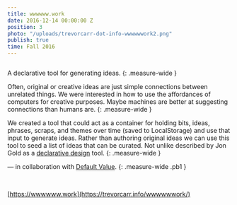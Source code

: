 ```yaml
---
title: wwwwww.work
date: 2016-12-14 00:00:00 Z
position: 3
photo: "/uploads/trevorcarr-dot-info-wwwwwwork2.png"
publish: true
time: Fall 2016
---
```


<img ix-path="trevorcarr-dot-info-wwwwwwork3.png"
     sizes="(min-width: 2100px) 50vw, (min-width: 700px) 70vw, 100vw" />

A declarative tool for generating ideas.
{: .measure-wide }

Often, original or creative ideas are just simple connections between unrelated things. We were interested in how to use the affordances of computers for creative purposes. Maybe machines are better at suggesting connections than humans are.
{: .measure-wide }

We created a tool that could act as a container for holding bits, ideas, phrases, scraps, and themes over time (saved to LocalStorage) and use that input to generate ideas. Rather than authoring original ideas we can use this tool to seed a list of ideas that can be curated. Not unlike described by Jon Gold as a <span class="link dim out">[declarative design](http://www.jon.gold/2016/06/declarative-design-tools/)</span> tool.
{: .measure-wide }

— in collaboration with <span class="link dim out">[Default Value](http://defaultvalue.info/)</span>.
{: .measure-wide .pb1 }

<img ix-path="trevorcarr-dot-info-wwwwwwork1.png"
     sizes="(min-width: 2100px) 50vw, (min-width: 700px) 70vw, 100vw" />
<img ix-path="trevorcarr-dot-info-wwwwwwork2.png"
    sizes="(min-width: 2100px) 50vw, (min-width: 700px) 70vw, 100vw" />

<span class="link dim out">[https://wwwwww.work](https://trevorcarr.info/wwwwwwork/)</span>
